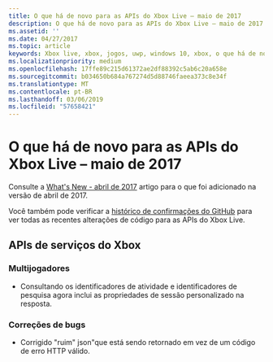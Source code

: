 ```yaml
---
title: O que há de novo para as APIs do Xbox Live – maio de 2017
description: O que há de novo para as APIs do Xbox Live – maio de 2017
ms.assetid: ''
ms.date: 04/27/2017
ms.topic: article
keywords: Xbox live, xbox, jogos, uwp, windows 10, xbox, o que há de novo, maio de 2017
ms.localizationpriority: medium
ms.openlocfilehash: 17ffe89c215d61372ae2df88392c5ab6c20a658e
ms.sourcegitcommit: b034650b684a767274d5d88746faeea373c8e34f
ms.translationtype: MT
ms.contentlocale: pt-BR
ms.lasthandoff: 03/06/2019
ms.locfileid: "57658421"
---
```

# <a name="whats-new-for-the-xbox-live-apis---may-2017"></a>O que há de novo para as APIs do Xbox Live – maio de 2017

Consulte a [What's New - abril de 2017](1704-whats-new.md) artigo para o que foi adicionado na versão de abril de 2017.

Você também pode verificar a [histórico de confirmações do GitHub](https://github.com/Microsoft/xbox-live-api/commits/master) para ver todas as recentes alterações de código para as APIs do Xbox Live.

## <a name="xbox-services-apis"></a>APIs de serviços do Xbox

### <a name="multiplayer"></a>Multijogadores

* Consultando os identificadores de atividade e identificadores de pesquisa agora inclui as propriedades de sessão personalizado na resposta.

### <a name="bug-fixes"></a>Correções de bugs

* Corrigido "ruim" json"que está sendo retornado em vez de um código de erro HTTP válido.
